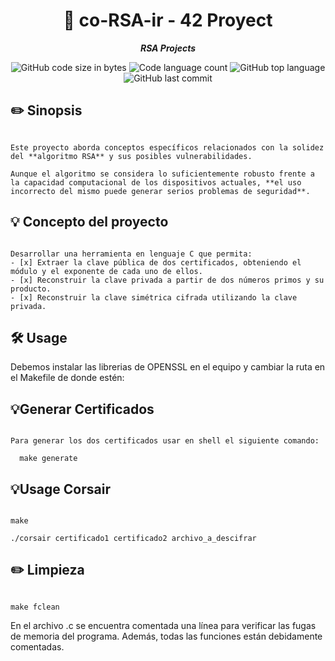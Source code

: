 <h1 align="center">
📖 co-RSA-ir - 42 Proyect
</h1>

<p align="center">
	<b><i>RSA Projects</i></b><br>
</p>

<p align="center">
	<img alt="GitHub code size in bytes" src="https://img.shields.io/github/languages/code-size/Falitomal/corsair?color=lightblue" />
	<img alt="Code language count" src="https://img.shields.io/github/languages/count/Falitomal/corsair?color=yellow" />
	<img alt="GitHub top language" src="https://img.shields.io/github/languages/top/Falitomal/corsair?color=blue" />
	<img alt="GitHub last commit" src="https://img.shields.io/github/last-commit/Falitomal/corsair?color=green" />
</p>



## ✏️ Sinopsis 
```

Este proyecto aborda conceptos específicos relacionados con la solidez del **algoritmo RSA** y sus posibles vulnerabilidades.

Aunque el algoritmo se considera lo suficientemente robusto frente a la capacidad computacional de los dispositivos actuales, **el uso incorrecto del mismo puede generar serios problemas de seguridad**.

```
## 💡 Concepto del proyecto
```

Desarrollar una herramienta en lenguaje C que permita:
- [x] Extraer la clave pública de dos certificados, obteniendo el módulo y el exponente de cada uno de ellos.
- [x] Reconstruir la clave privada a partir de dos números primos y su producto.
- [x] Reconstruir la clave simétrica cifrada utilizando la clave privada.

```
## 🛠️ Usage

Debemos instalar las librerias de OPENSSL en el equipo y cambiar la ruta en el Makefile de donde estén:

## 💡Generar Certificados
```

Para generar los dos certificados usar en shell el siguiente comando:

  make generate
```

## 💡Usage Corsair
```
  
make 

./corsair certificado1 certificado2 archivo_a_descifrar

```
## ✏️ Limpieza
```

make fclean

```

En el archivo .c se encuentra comentada una línea para verificar las fugas de memoria del programa. Además, todas las funciones están debidamente comentadas.
